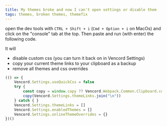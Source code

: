 ```yaml
---
title: My themes broke and now I can't open settings or disable them
tags: themes, broken themes, themefix
---
```


open the dev tools with `CTRL + Shift + i` (`Cmd + Option + i` on MacOs) and click on the "console" tab at the top. Then paste and run (with enter) the following code.

It will
- disable custom css (you can turn it back on in Vencord Settings)
- copy your current theme links to your clipboard as a backup
- remove all themes and css overrides

```js
(() => {
    Vencord.Settings.useQuickCss = false
    try {
        const copy = window.copy ?? Vencord.Webpack.Common.Clipboard.copy
        copy(Vencord.Settings.themeLinks.join("\n"))
    } catch { }
    Vencord.Settings.themeLinks = []
    Vencord.Settings.enabledThemes = []
    Vencord.Settings.onlineThemeOverrides = {}
})()
```
